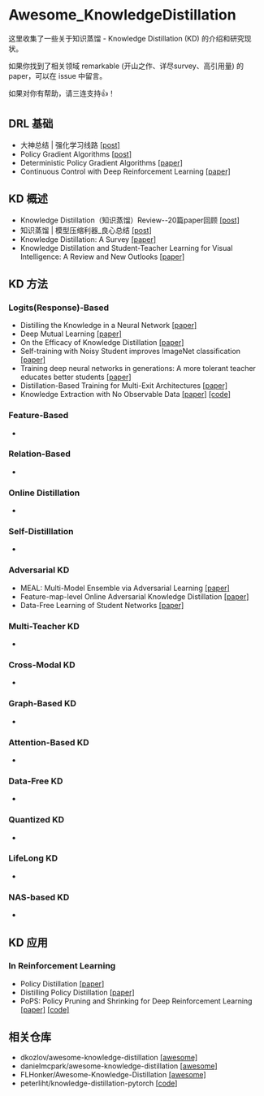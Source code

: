 # Awesome_KnowledgeDistillation
这里收集了一些关于知识蒸馏  - Knowledge Distillation (KD) 的介绍和研究现状。

如果你找到了相关领域 remarkable (开山之作、详尽survey、高引用量) 的 paper，可以在 issue 中留言。

如果对你有帮助，请三连支持👍！

## DRL 基础

- 大神总结 | 强化学习线路 [[post]](https://mp.weixin.qq.com/s/E2va_w2Lh_x3n_1XnOY0ZA)
- Policy Gradient Algorithms [[post]](https://lilianweng.github.io/lil-log/2018/04/08/policy-gradient-algorithms.html#ddpg)
- Deterministic Policy Gradient Algorithms [[paper]](http://proceedings.mlr.press/v32/silver14.pdf)
- Continuous Control with Deep Reinforcement Learning [[paper]](https://arxiv.org/pdf/1509.02971.pdf?source=post_page---------------------------)

## KD 概述

- Knowledge Distillation（知识蒸馏）Review--20篇paper回顾 [[post]](https://zhuanlan.zhihu.com/p/160206075)
- 知识蒸馏 | 模型压缩利器_良心总结 [[post]](https://zhuanlan.zhihu.com/p/138210881)
- Knowledge Distillation: A Survey [[paper]](https://arxiv.org/pdf/2006.05525.pdf)
- Knowledge Distillation and Student-Teacher Learning for Visual Intelligence: A Review and New Outlooks [[paper]](https://arxiv.org/pdf/2004.05937.pdf)

## KD 方法

### Logits(Response)-Based 

- Distilling the Knowledge in a Neural Network [[paper]](https://arxiv.org/pdf/1503.02531.pdf)
- Deep Mutual Learning [[paper]](https://openaccess.thecvf.com/content_cvpr_2018/papers/Zhang_Deep_Mutual_Learning_CVPR_2018_paper.pdf)
- On the Efficacy of Knowledge Distillation [[paper]](https://openaccess.thecvf.com/content_ICCV_2019/papers/Cho_On_the_Efficacy_of_Knowledge_Distillation_ICCV_2019_paper.pdf)
- Self-training with Noisy Student improves ImageNet classification [[paper]](https://openaccess.thecvf.com/content_CVPR_2020/papers/Xie_Self-Training_With_Noisy_Student_Improves_ImageNet_Classification_CVPR_2020_paper.pdf)
- Training deep neural networks in generations: A more tolerant teacher educates better students [[paper]](https://www.cs.jhu.edu/~alanlab/Pubs19/yang2019training.pdf)
- Distillation-Based Training for Multi-Exit Architectures [[paper]](https://openaccess.thecvf.com/content_ICCV_2019/papers/Phuong_Distillation-Based_Training_for_Multi-Exit_Architectures_ICCV_2019_paper.pdf)
- Knowledge Extraction with No Observable Data [[paper]](https://papers.nips.cc/paper/2019/file/596f713f9a7376fe90a62abaaedecc2d-Paper.pdf) [[code]](https://github.com/snudatalab/KegNet)

### Feature-Based

- 

### Relation-Based

- 

### Online Distillation

- 

### Self-Distilllation

- 

### Adversarial KD

- MEAL: Multi-Model Ensemble via Adversarial Learning [[paper]](https://www.aaai.org/ojs/index.php/AAAI/article/download/4417/4295)
- Feature-map-level Online Adversarial Knowledge Distillation [[paper]](https://arxiv.org/pdf/2002.01775.pdf)
- Data-Free Learning of Student Networks [[paper]](https://openaccess.thecvf.com/content_ICCV_2019/papers/Chen_Data-Free_Learning_of_Student_Networks_ICCV_2019_paper.pdf)

### Multi-Teacher KD

- 

### Cross-Modal KD

- 

### Graph-Based KD

- 

### Attention-Based KD

- 

### Data-Free KD

- 

### Quantized KD

- 

### LifeLong KD

- 

### NAS-based KD

- 

## KD 应用

### In Reinforcement Learning

- Policy Distillation [[paper]](https://arxiv.org/pdf/1511.06295.pdf)
- Distilling Policy Distillation [[paper]](https://arxiv.org/pdf/1902.02186.pdf)
- PoPS: Policy Pruning and Shrinking for Deep Reinforcement Learning [[paper]](https://arxiv.org/pdf/2001.05012.pdf) [[code]](https://github.com/dorlivne/PoPS)

## 相关仓库

- dkozlov/awesome-knowledge-distillation [[awesome]](https://github.com/dkozlov/awesome-knowledge-distillation)
- danielmcpark/awesome-knowledge-distillation [[awesome]](https://github.com/danielmcpark/awesome-knowledge-distillation)
- FLHonker/Awesome-Knowledge-Distillation [[awesome]](https://github.com/FLHonker/Awesome-Knowledge-Distillation)
- peterliht/knowledge-distillation-pytorch [[code]](https://github.com/peterliht/knowledge-distillation-pytorch)